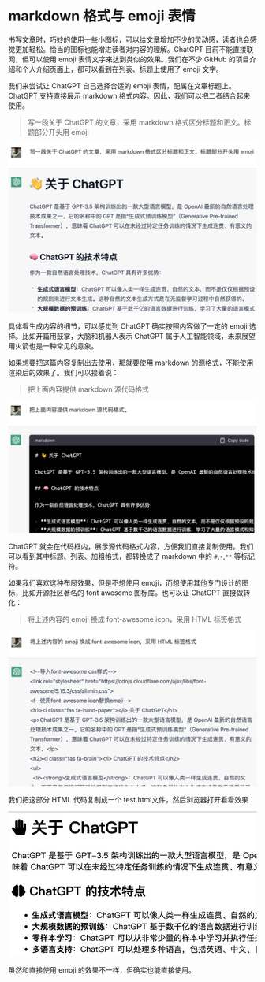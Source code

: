 # markdown 格式与 emoji 表情

书写文章时，巧妙的使用一些小图标，可以给文章增加不少的灵动感，读者也会感觉更加轻松。恰当的图标也能增进读者对内容的理解。ChatGPT 目前不能直接联网，但可以使用 emoji 表情文字来达到类似的效果。我们在不少 GitHub 的项目介绍和个人介绍页面上，都可以看到在列表、标题上使用了 emoji 文字。

我们来尝试让 ChatGPT 自己选择合适的 emoji 表情，配属在文章标题上。ChatGPT 支持直接展示 markdown 格式内容。因此，我们可以把二者结合起来使用。

> 写一段关于 ChatGPT 的文章，采用 markdown 格式区分标题和正文。标题部分开头用 emoji

![](/images/awesome/emoji.png)

具体看生成内容的细节，可以感觉到 ChatGPT 确实按照内容做了一定的 emoji 选择。比如开篇用鼓掌，大脑和机器人表示 ChatGPT 属于人工智能领域，未来展望用火箭也是一种常见的意象。

如果想要把这篇内容复制出去使用，那就要使用 markdown 的源格式，不能使用渲染后的效果了。我们可以接着说：

> 把上面内容提供 markdown 源代码格式

![](/images/awesome/markdown.png)

ChatGPT 就会在代码框内，展示源代码格式内容，方便我们直接复制使用。我们可以看到其中标题、列表、加粗格式，都转换成了 markdown 中的 `#`,`-`,`**` 等标记符。

如果我们喜欢这种布局效果，但是不想使用 emoji，而想使用其他专门设计的图标，比如开源社区著名的 font awesome 图标库。也可以让 ChatGPT 直接做转化：

> 将上述内容的 emoji 换成 font-awesome icon，采用 HTML 标签格式

![](/images/awesome/emoji-font.png)

我们把这部分 HTML 代码复制成一个 test.html文件，然后浏览器打开看看效果：

![](/images/awesome/emoji-font-html.png)

虽然和直接使用 emoji 的效果不一样，但确实也能直接使用。


